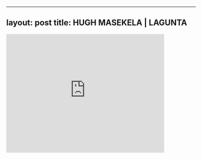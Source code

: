 

---
layout: post
title: HUGH MASEKELA | LAGUNTA
---


<iframe width="420" height="315" src="http://www.youtube.com/embed/AgYhTTZXP4g" frameborder="0" allowfullscreen></iframe>

